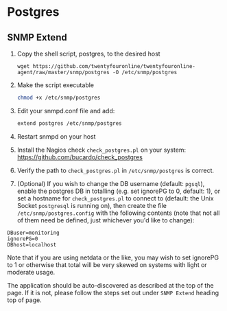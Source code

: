 # Postgres

## SNMP Extend

1. Copy the shell script, postgres, to the desired host

    ```
    wget https://github.com/twentyfouronline/twentyfouronline-agent/raw/master/snmp/postgres -O /etc/snmp/postgres
    ```

2. Make the script executable

    ```bash
    chmod +x /etc/snmp/postgres
    ```

3. Edit your snmpd.conf file and add:

    ```bash
    extend postgres /etc/snmp/postgres
    ```

4. Restart snmpd on your host

5. Install the Nagios check `check_postgres.pl` on your system:
<https://github.com/bucardo/check_postgres>

6. Verify the path to `check_postgres.pl` in `/etc/snmp/postgres` is
correct.

7. (Optional) If you wish to change the DB username (default: `pgsql`), enable
the postgres DB in totalling (e.g. set ignorePG to 0, default: 1), or set a
hostname for `check_postgres.pl` to connect to (default: the Unix Socket `postgresql` is running on), then create the file `/etc/snmp/postgres.config` with the following contents (note that not all of them need be defined, just whichever you'd like to change):

```
DBuser=monitoring
ignorePG=0
DBhost=localhost
```

Note that if you are using netdata or the like, you may wish to set ignorePG
to 1 or otherwise that total will be very skewed on systems with light or
moderate usage.

The application should be auto-discovered as described at the top of
the page. If it is not, please follow the steps set out under `SNMP
Extend` heading top of page.




